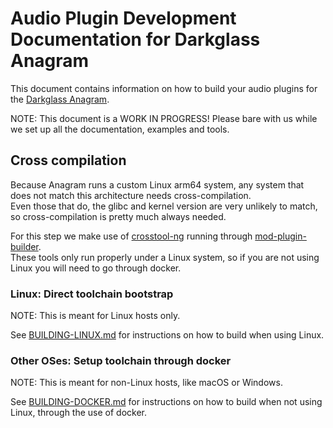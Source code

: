 # Audio Plugin Development Documentation for Darkglass Anagram

This document contains information on how to build your audio plugins for the [Darkglass Anagram](https://www.darkglass.com/products/anagram/).

NOTE: This document is a WORK IN PROGRESS! Please bare with us while we set up all the documentation, examples and tools.

## Cross compilation

Because Anagram runs a custom Linux arm64 system, any system that does not match this architecture needs cross-compilation.  
Even those that do, the glibc and kernel version are very unlikely to match, so cross-compilation is pretty much always needed.

For this step we make use of [crosstool-ng](https://crosstool-ng.github.io/) running through [mod-plugin-builder](https://github.com/mod-audio/mod-plugin-builder/).  
These tools only run properly under a Linux system, so if you are not using Linux you will need to go through docker.

### Linux: Direct toolchain bootstrap

NOTE: This is meant for Linux hosts only.

See [BUILDING-LINUX.md](BUILDING-LINUX.md) for instructions on how to build when using Linux.

### Other OSes: Setup toolchain through docker

NOTE: This is meant for non-Linux hosts, like macOS or Windows.

See [BUILDING-DOCKER.md](BUILDING-DOCKER.md) for instructions on how to build when not using Linux, through the use of docker.
